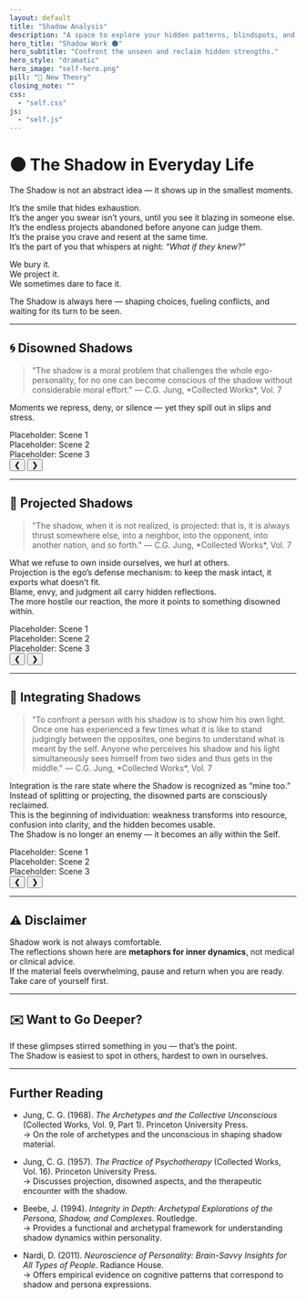 ```yaml
---
layout: default
title: "Shadow Analysis"
description: "A space to explore your hidden patterns, blindspots, and shadow states."
hero_title: "Shadow Work 🌑"
hero_subtitle: "Confront the unseen and reclaim hidden strengths."
hero_style: "dramatic" 
hero_image: "self-hero.png"
pill: "🔬 New Theory"
closing_note: ""
css:
  - "self.css"
js:
  - "self.js"
---
```


# 🌑 The Shadow in Everyday Life

The Shadow is not an abstract idea — it shows up in the smallest moments.  

It’s the smile that hides exhaustion.  
It’s the anger you swear isn’t yours, until you see it blazing in someone else.  
It’s the endless projects abandoned before anyone can judge them.  
It’s the praise you crave and resent at the same time.  
It’s the part of you that whispers at night: *“What if they knew?”*  

We bury it.  
We project it.  
We sometimes dare to face it.  

The Shadow is always here — shaping choices, fueling conflicts, and waiting for its turn to be seen.  

---

## 🌀 Disowned Shadows  

<blockquote>
  "The shadow is a moral problem that challenges the whole ego-personality,
  for no one can become conscious of the shadow without considerable moral effort."  
  — C.G. Jung, *Collected Works*, Vol. 7
</blockquote>

Moments we repress, deny, or silence — yet they spill out in slips and stress.

<div class="carousel disowned-carousel">
  <div class="carousel-track">
    <div class="slide">Placeholder: Scene 1</div>
    <div class="slide">Placeholder: Scene 2</div>
    <div class="slide">Placeholder: Scene 3</div>
  </div>
  <button class="prev">&#10094;</button>
  <button class="next">&#10095;</button>
</div>

---

## 🔮 Projected Shadows  

<blockquote>
  "The shadow, when it is not realized, is projected: that is, it is always thrust somewhere else, 
  into a neighbor, into the opponent, into another nation, and so forth."  
  — C.G. Jung, *Collected Works*, Vol. 7
</blockquote>

What we refuse to own inside ourselves, we hurl at others.  
Projection is the ego’s defense mechanism: to keep the mask intact, it exports what doesn’t fit.  
Blame, envy, and judgment all carry hidden reflections.  
The more hostile our reaction, the more it points to something disowned within.

<div class="carousel disowned-carousel">
  <div class="carousel-track">
    <div class="slide">Placeholder: Scene 1</div>
    <div class="slide">Placeholder: Scene 2</div>
    <div class="slide">Placeholder: Scene 3</div>
  </div>
  <button class="prev">&#10094;</button>
  <button class="next">&#10095;</button>
</div>

---

## 🌱 Integrating Shadows  

<blockquote>
  "To confront a person with his shadow is to show him his own light. Once one has experienced a few times 
  what it is like to stand judgingly between the opposites, one begins to understand what is meant by the self. 
  Anyone who perceives his shadow and his light simultaneously sees himself from two sides and thus gets in the middle."  
  — C.G. Jung, *Collected Works*, Vol. 7
</blockquote>

Integration is the rare state where the Shadow is recognized as “mine too.”  
Instead of splitting or projecting, the disowned parts are consciously reclaimed.  
This is the beginning of individuation: weakness transforms into resource, 
confusion into clarity, and the hidden becomes usable.  
The Shadow is no longer an enemy — it becomes an ally within the Self.

<div class="carousel disowned-carousel">
  <div class="carousel-track">
    <div class="slide">Placeholder: Scene 1</div>
    <div class="slide">Placeholder: Scene 2</div>
    <div class="slide">Placeholder: Scene 3</div>
  </div>
  <button class="prev">&#10094;</button>
  <button class="next">&#10095;</button>
</div>

---

## ⚠️ Disclaimer
Shadow work is not always comfortable.  
The reflections shown here are **metaphors for inner dynamics**, not medical or clinical advice.  
If the material feels overwhelming, pause and return when you are ready.  
Take care of yourself first.  

---

## ✉️ Want to Go Deeper?
If these glimpses stirred something in you — that’s the point.  
The Shadow is easiest to spot in others, hardest to own in ourselves.  

---

## Further Reading  
- Jung, C. G. (1968). *The Archetypes and the Collective Unconscious* (Collected Works, Vol. 9, Part 1). Princeton University Press.  
  → On the role of archetypes and the unconscious in shaping shadow material.  

- Jung, C. G. (1957). *The Practice of Psychotherapy* (Collected Works, Vol. 16). Princeton University Press.  
  → Discusses projection, disowned aspects, and the therapeutic encounter with the shadow.  

- Beebe, J. (1994). *Integrity in Depth: Archetypal Explorations of the Persona, Shadow, and Complexes*. Routledge.  
  → Provides a functional and archetypal framework for understanding shadow dynamics within personality.  

- Nardi, D. (2011). *Neuroscience of Personality: Brain-Savvy Insights for All Types of People*. Radiance House.  
  → Offers empirical evidence on cognitive patterns that correspond to shadow and persona expressions.
